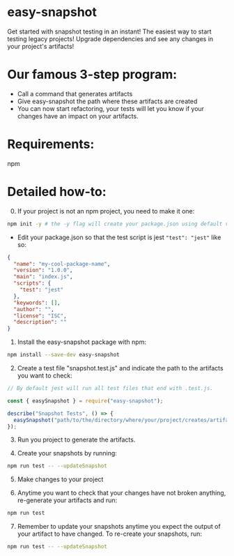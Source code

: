 # easy-snapshot

Get started with snapshot testing in an instant!
The easiest way to start testing legacy projects!
Upgrade dependencies and see any changes in your project's artifacts!

# Our famous 3-step program:

- Call a command that generates artifacts
- Give easy-snapshot the path where these artifacts are created
- You can now start refactoring, your tests will let you know if your changes have an impact on your artifacts.

# Requirements:

npm

# Detailed how-to:

0. If your project is not an npm project, you need to make it one:

```sh
npm init -y # the -y flag will create your package.json using default values.
```

- Edit your package.json so that the test script is jest `"test": "jest"` like so:

```json
{
  "name": "my-cool-package-name",
  "version": "1.0.0",
  "main": "index.js",
  "scripts": {
    "test": "jest"
  },
  "keywords": [],
  "author": "",
  "license": "ISC",
  "description": ""
}
```

1. Install the easy-snapshot package with npm:

```sh
npm install --save-dev easy-snapshot
```

2. Create a test file "snapshot.test.js" and indicate the path to the artifacts you want to check:

```js
// By default jest will run all test files that end with .test.js.

const { easySnapshot } = require("easy-snapshot");

describe("Snapshot Tests", () => {
  easySnapshot("path/to/the/directory/where/your/project/creates/artifacts");
});
```

3. Run you project to generate the artifacts.

4. Create your snapshots by running:

```sh
npm run test -- --updateSnapshot
```

5. Make changes to your project

6. Anytime you want to check that your changes have not broken anything, re-generate your artifacts and run:

```sh
npm run test
```

7. Remember to update your snapshots anytime you expect the output of your artifact to have changed. To re-create your snapshots, run:

```sh
npm run test -- --updateSnapshot
```
